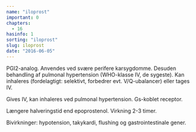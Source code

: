 ```yaml
---
name: "iloprost"
important: 0
chapters:  
  - 16
hasinfo: 1
sorting: "iloprost"
slug: iloprost
date: "2016-06-05"
---
```


PGI2-analog. Anvendes ved svære perifere karsygdomme. Desuden behandling af pulmonal hypertension (WHO-klasse IV, de sygeste). Kan inhaleres (fordelagtigt: selektivt, forbedrer evt. V/Q-ubalancer) eller tages IV.

Gives IV, kan inhaleres ved pulmonal hypertension. Gs-koblet receptor. 

Længere halveringstid end epoprostenol. Virkning 2-3 timer.

Bivirkninger: hypotension, takykardi, flushing og gastrointestinale gener.
